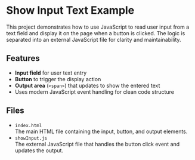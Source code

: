# Show Input Text Example

This project demonstrates how to use JavaScript to read user input from a text field and display it on the page when a button is clicked. The logic is separated into an external JavaScript file for clarity and maintainability.

## Features

- **Input field** for user text entry
- **Button** to trigger the display action
- **Output area** (`<span>`) that updates to show the entered text
- Uses modern JavaScript event handling for clean code structure

## Files

- `index.html`  
  The main HTML file containing the input, button, and output elements.
- `showInput.js`  
  The external JavaScript file that handles the button click event and updates the output.
